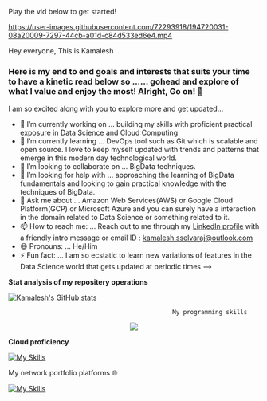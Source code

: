Play the vid below to get started!

https://user-images.githubusercontent.com/72293918/194720031-08a20009-7297-44cb-a01d-c84d533ed6e4.mp4

Hey everyone, This is Kamalesh

### Here is my end to end goals and interests that suits your time to have a kinetic read below so ...... gohead and explore of what I value and enjoy the most! Alright, Go on! 👋


I am so excited along with you to explore more and get updated...

- 🔭 I’m currently working on ... building my skills with proficient practical exposure in Data Science and Cloud Computing
- 🌱 I’m currently learning ... DevOps tool such as Git which is scalable and open source. I love to keep myself updated with trends and patterns that emerge in this modern day technological world.
- 👯 I’m looking to collaborate on ... BigData techniques.
- 🤔 I’m looking for help with ... approaching the learning of BigData fundamentals and looking to gain practical knowledge with the techniques of BigData.
- 💬 Ask me about ... Amazon Web Services(AWS) or Google Cloud Platform(GCP) or Microsoft Azure and you can surely have a interaction in the domain related to Data Science or something related to it.
- 📫 How to reach me: ... Reach out to me through my [LinkedIn profile](https://www.linkedin.com/in/kamalesh-s-034512/) with a friendly intro message or email ID : kamalesh.sselvaraj@outlook.com
- 😄 Pronouns: ... He/Him
- ⚡ Fun fact: ... I am so ecstatic to learn new variations of features in the Data Science world that gets updated at periodic times
-->


**Stat analysis of my repositery operations**

[![Kamalesh's GitHub stats](https://github-readme-stats.vercel.app/api?username=Kamalesh3112)](https://github.com/anuraghazra/github-readme-stats)



                                                  My programming skills

<p align="center">
  <a href="https://skillicons.dev">
    <img src="https://skillicons.dev/icons?i=py,java,sqlite,scala,git" />
  </a>
</p>

**Cloud proficiency**

[![My Skills](https://skillicons.dev/icons?i=aws,gcp,azure&perline=3)](https://skillicons.dev)

My network portfolio platforms 🌐

[![My Skills](https://skillicons.dev/icons?i=linkedin,github,&perline=3)](https://skillicons.dev)
